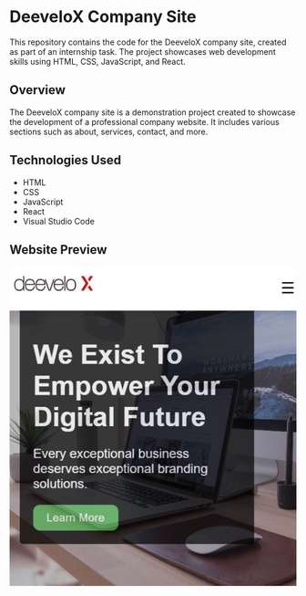 # DeeveloX Company Site

This repository contains the code for the DeeveloX company site, created as part of an internship task. The project showcases web development skills using HTML, CSS, JavaScript, and React.

## Overview
The DeeveloX company site is a demonstration project created to showcase the development of a professional company website. It includes various sections such as about, services, contact, and more.

## Technologies Used
- HTML
- CSS
- JavaScript
- React
- Visual Studio Code

## Website Preview
![DeeveloX Company Site Screenshot](./deevelox.png)
